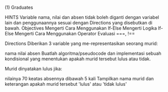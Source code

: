 (1) Graduates

HINTS
Variable nama, nilai dan absen tidak boleh diganti dengan variabel lain dan penggunaannya sesuai dengan Directions yang disebutkan di bawah.
Objectives
Mengerti Cara Menggunakan If-Else
Mengerti Logika If-Else
Mengerti Cara Menggunakan Operator Evaluasi ===, !==

Directions
Diberikan 3 variable yang me-representasikan seorang murid:

nama nilai absen
Buatlah algoritma/pseudocode dan implementasi sebuah kondisional yang menentukan apakah murid tersebut lulus atau tidak.

Murid dinyatakan lulus jika:

nilainya 70 keatas absennya dibawah 5 kali
Tampilkan nama murid dan keterangan apakah murid tersebut 'lulus' atau 'tidak lulus'